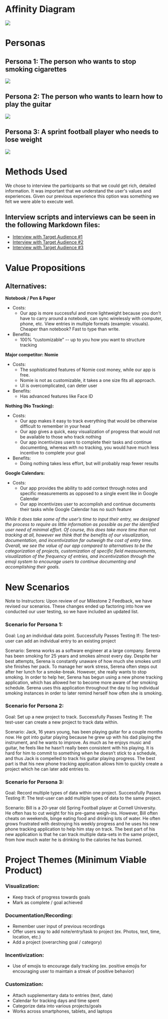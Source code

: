 
# Affinity Diagram
![](affinity.png)

# Personas
## Persona 1: The person who wants to stop smoking cigarettes
![](smoker_persona.png)

## Persona 2: The person who wants to learn how to play the guitar
![](guitar_persona.png)

## Persona 3: A sprint football player who needs to lose weight
![](football_persona.png)


# Methods Used
We chose to interview the participants so that we could get rich, detailed information. It was important that we understand the user's values and experiences. Given our previous experience this option was something we felt we were able to execute well.

## Interview scripts and interviews can be seen in the following Markdown files:
- [Interview with Target Audience #1](interview-target-1.md)
- [Interview with Target Audience #2](interview-target-2.md)
- [Interview with Target Audience #3](interview-target-3.md)

# Value Propositions

## **Alternatives:**
**Notebook / Pen & Paper**
  * Costs:
    - Our app is more successful and more lightweight because you don’t have to carry around a notebook, can sync wirelessly with computer, phone, etc. View entries in multiple formats (example: visuals). Cheaper than notebook? Fast to type than write.
  * Benefits: 
    - 100% “customizable” -- up to you how you want to structure tracking

**Major competitor: Nomie**
  * Costs:
    - The sophisticated features of Nomie cost money, while our app is free.
    - Nomie is not as customizable, it takes a one size fits all approach. 
    - UI is overcomplicated, can deter user
  * Benefits:
    - Has advanced features like Face ID

**Nothing (No Tracking):**
  * Costs:
    - Our app makes it easy to track everything that would be otherwise difficult to remember in your head
    - Our app gives a quick, easy visualization of progress that would not be available to those who track nothing
    - Our app incentivizes users to complete their tasks and continue documenting, whereas with no tracking, you would have much less incentive to complete your goal
  * Benefits:
    - Doing nothing takes less effort, but will probably reap fewer results

**Google Calendars:**
  * Costs:
    - Our app provides the ability to add context through notes and specific measurements as opposed to a single event like in Google Calendar
    - Our app incentivizes user to accomplish and continue documents their tasks while Google Calendar has no such feature

*While it does take some of the user’s time to input their entry, we designed the process to require as little information as possible as per the identified user need of minimal effort. Of course, this does take more time than not tracking at all, however we think that the benefits of our visualization, documentation, and incentivization far outweigh the cost of entry time. Overall, we see the value of our app compared to alternatives to be the categorization of projects, customization of specific field measurements, visualization of the frequency of entries, and incentivization through the emoji system to encourage users to continue documenting and accomplishing their goals.*

# New Scenarios

Note to Instructors: Upon review of our Milestone 2 Feedback, we have revised our scenarios. These changes ended up factoring into how we conducted our user testing, so we have included an updated list. 

### **Scenario for Persona 1:**

Goal: Log an individual data point.
Successfully Passes Testing If: The test-user can add an individual entry to an existing project

Scenario: Serena works as a software engineer at a large company. Serena has been smoking for 25 years and smokes almost every day. Despite her best attempts, Serena is constantly unaware of how much she smokes until she finishes her pack. To manage her work stress, Serena often steps out after her lunch for a smoke-break. However, she really wants to stop smoking. In order to help her, Serena has begun using a new phone tracking application, which has allowed her to become more aware of her smoking schedule. Serena uses this application throughout the day to log individual smoking instances in order to later remind herself how often she is smoking. 

### **Scenario for Persona 2:**

Goal: Set up a new project to track.
Successfully Passes Testing If: The test-user can create a new project to track data within.

Scenario:  Jack, 16 years young, has been playing guitar for a couple months now. He got into guitar playing because he grew up with his dad playing the instrument, and he wants to improve. As much as he enjoys music and guitar, he feels like he hasn’t really been consistent with his playing. It is hard for him to commit to something when he doesn’t stick to a schedule, and thus Jack is compelled to track his guitar playing progress. The best part is that his new phone tracking application allows him to quickly create a project which he can later add entries to.

### **Scenario for Persona 3:**

Goal: Record multiple types of data within one project.
Successfully Passes Testing If: The test-user can add multiple types of data to the same project.

Scenario: Bill is a 20-year old Spring Football player at Cornell University. He often has to cut weight for his pre-game weigh-ins. However, Bill often cheats on weekends, binge eating food and drinking lots of water. He often grows frustrated with destroying his weekly progress and he uses his new phone tracking application to help him stay on track. The best part of his new application is that he can track multiple data-sets in the same project, from how much water he is drinking to the calories he has burned. 


# Project Themes (**Minimum Viable Product**)

### **Visualization:**
  * Keep track of progress towards goals 
  * Mark as complete / goal achieved


### **Documentation/Recording:**
  * Remember user input of previous recordings
  * Offer users way to add note/entry/task to project (ex. Photos, text, time, location, etc.) 
  * Add a project (overarching goal / category)


### **Incentivization:**
  * Use of emojis to encourage daily tracking (ex. positive emojis for encouraging user to maintain a streak of positive behavior)  

### **Customization:**
  * Attach supplementary data to entries (text, date)
  * Calendar for tracking days and time spent
  * Categorize data into various projects/goals
  * Works across smartphones, tablets, and laptops